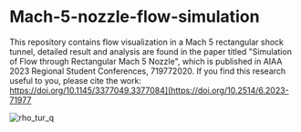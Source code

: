# Mach-5-nozzle-flow-simulation
This repository contains flow visualization in a Mach 5 rectangular shock tunnel, detailed result and analysis are found in the paper titled "Simulation of Flow through Rectangular Mach 5 Nozzle", which is published in AIAA 2023 Regional Student Conferences, 719772020.
If you find this research useful to you, please cite the work: https://doi.org/10.1145/3377049.3377084](https://doi.org/10.2514/6.2023-71977

![rho_tur_q](https://github.com/user-attachments/assets/03544ae4-8c19-45c3-a840-c6e2a3436834)


